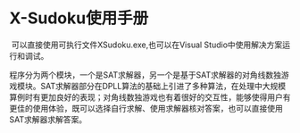 # X-Sudoku使用手册

​	可以直接使用可执行文件XSudoku.exe,也可以在Visual Studio中使用解决方案运行和调试。

​	程序分为两个模块，一个是SAT求解器，另一个是基于SAT求解器的对角线数独游戏模块。SAT求解器部分在DPLL算法的基础上引进了多种算法，在处理中大规模算例时有更加良好的表现；对角线数独游戏也有着很好的交互性，能够使得用户有更佳的使用体验，既可以选择自行求解、使用求解器核对答案，也可以直接使用SAT求解器求解答案。